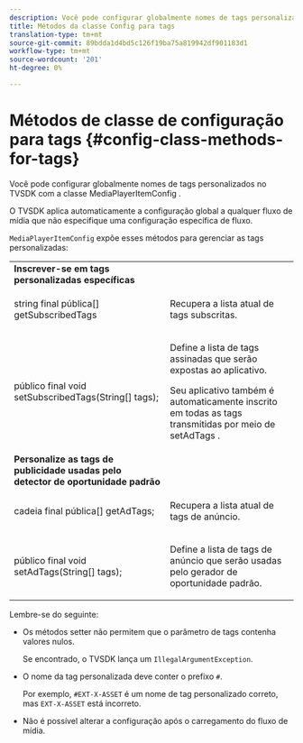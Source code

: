 ```yaml
---
description: Você pode configurar globalmente nomes de tags personalizados no TVSDK com a classe MediaPlayerItemConfig .
title: Métodos da classe Config para tags
translation-type: tm+mt
source-git-commit: 89bdda1d4bd5c126f19ba75a819942df901183d1
workflow-type: tm+mt
source-wordcount: '201'
ht-degree: 0%

---
```



# Métodos de classe de configuração para tags {#config-class-methods-for-tags}

Você pode configurar globalmente nomes de tags personalizados no TVSDK com a classe MediaPlayerItemConfig .

O TVSDK aplica automaticamente a configuração global a qualquer fluxo de mídia que não especifique uma configuração específica de fluxo.

`MediaPlayerItemConfig` expõe esses métodos para gerenciar as tags personalizadas:

<table id="table_B37A6C75270D47BC99258F2884AD6905"> 
 <tbody> 
  <tr> 
   <td colname="col1"> <b>Inscrever-se em tags personalizadas específicas</b> </td> 
   <td colname="col2"> </td> 
  </tr> 
  <tr> 
   <td colname="col1"> <span class="codeph"> string final pública[] getSubscribedTags  </span> </td> 
   <td colname="col2"> <p>Recupera a lista atual de tags subscritas. </p> </td> 
  </tr> 
  <tr> 
   <td colname="col1"> <span class="codeph"> público final void setSubscribedTags(String[] tags);  </span> </td> 
   <td colname="col2"> <p>Define a lista de tags assinadas que serão expostas ao aplicativo. </p> <p>Seu aplicativo também é automaticamente inscrito em todas as tags transmitidas por meio de <span class="codeph"> setAdTags </span>. </p> </td> 
  </tr> 
  <tr> 
   <td colname="col1"> <b>Personalize as tags de publicidade usadas pelo detector de oportunidade padrão</b> </td> 
   <td colname="col2"> </td> 
  </tr> 
  <tr> 
   <td colname="col1"> <span class="codeph"> cadeia final pública[] getAdTags;  </span> </td> 
   <td colname="col2"> <p>Recupera a lista atual de tags de anúncio. </p> </td> 
  </tr> 
  <tr> 
   <td colname="col1"> <span class="codeph"> público final void setAdTags(String[] tags);  </span> </td> 
   <td colname="col2"> <p>Define a lista de tags de anúncio que serão usadas pelo gerador de oportunidade padrão. </p> </td> 
  </tr> 
 </tbody> 
</table>

Lembre-se do seguinte:

* Os métodos setter não permitem que o parâmetro de tags contenha valores nulos.

   Se encontrado, o TVSDK lança um `IllegalArgumentException`.
* O nome da tag personalizada deve conter o prefixo `#`.

   Por exemplo, `#EXT-X-ASSET` é um nome de tag personalizado correto, mas `EXT-X-ASSET` está incorreto.

* Não é possível alterar a configuração após o carregamento do fluxo de mídia.
